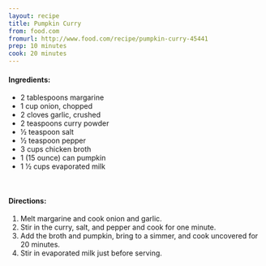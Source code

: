 ```yaml
---
layout: recipe
title: Pumpkin Curry
from: food.com
fromurl: http://www.food.com/recipe/pumpkin-curry-45441
prep: 10 minutes
cook: 20 minutes
---
```


#### Ingredients:

* 2 tablespoons margarine
* 1 cup onion, chopped
* 2 cloves garlic, crushed
* 2 teaspoons curry powder
* 1⁄2 teaspoon salt
* 1⁄2 teaspoon pepper
* 3 cups chicken broth
* 1 (15 ounce) can pumpkin
* 1 1⁄2 cups evaporated milk


<br>

#### Directions:

1. Melt margarine and cook onion and garlic.
2. Stir in the curry, salt, and pepper and cook for one minute.
3. Add the broth and pumpkin, bring to a simmer, and cook uncovered for 20 minutes.
4. Stir in evaporated milk just before serving.
